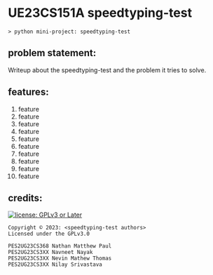 # UE23CS151A speedtyping-test

``` text
> python mini-project: speedtyping-test
```

## problem statement:

Writeup about the speedtyping-test and the problem it tries to solve.

## features:

01. feature
02. feature
03. feature
04. feature
05. feature
06. feature
07. feature
08. feature
09. feature
10. feature

## credits:

[![license: GPLv3 or Later](https://polarhive.net/assets/badges/gpl-3.svg)](https://www.gnu.org/licenses/gpl-3.0.txt)

```
Copyright © 2023: <speedtyping-test authors>
Licensed under the GPLv3.0

PES2UG23CS368 Nathan Matthew Paul
PES2UG23CS3XX Navneet Nayak
PES2UG23CS3XX Nevin Mathew Thomas
PES2UG23CS3XX Nilay Srivastava
```
